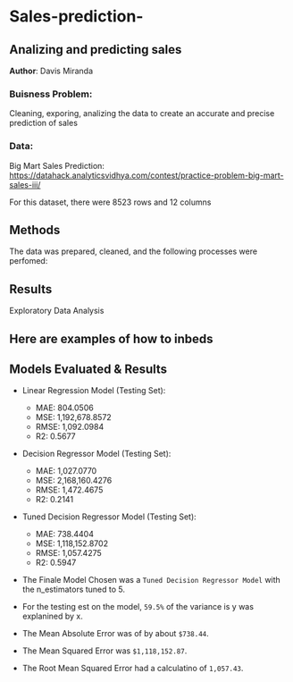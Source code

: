 # Sales-prediction-
## Analizing and predicting sales

**Author**: Davis Miranda

### Buisness Problem: 

Cleaning, exporing, analizing the data to create an accurate and precise prediction of sales


### Data:
Big Mart Sales Prediction: https://datahack.analyticsvidhya.com/contest/practice-problem-big-mart-sales-iii/

For this dataset, there were 8523 rows and 12 columns

## Methods
The data was prepared, cleaned, and the following processes were perfomed:

## Results
Exploratory Data Analysis

## Here are examples of how to inbeds

## Models Evaluated & Results

- Linear Regression Model (Testing Set):
  - MAE: 804.0506 
  - MSE: 1,192,678.8572 
  - RMSE: 1,092.0984 
  - R2: 0.5677
 
- Decision Regressor Model (Testing Set):
  - MAE: 1,027.0770 
  - MSE: 2,168,160.4276 
  - RMSE: 1,472.4675 
  - R2: 0.2141

- Tuned Decision Regressor Model (Testing Set):
  - MAE: 738.4404 
  - MSE: 1,118,152.8702 
  - RMSE: 1,057.4275 
  - R2: 0.5947

- The Finale Model Chosen was a `Tuned Decision Regressor Model` with the n_estimators tuned to 5.
- For the testing est on the model, `59.5%` of the variance is y was explanined by x.
- The Mean Absolute Error was of by about `$738.44`.
- The Mean Squared Error was `$1,118,152.87`.
- The Root Mean Squared Error had a calculatino of `1,057.43`.

